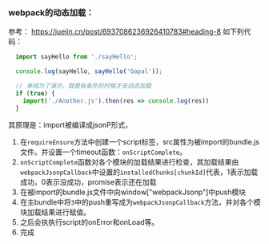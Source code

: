 ### webpack的动态加载：
参考： https://juejin.cn/post/6937086236926410783#heading-8
如下列代码：
```js
  import sayHello from './sayHello';

  console.log(sayHello, sayHello('Gopal'));

  // 单纯为了演示，就是有条件的时候才去动态加载
  if (true) {
    import('./Another.js').then(res => console.log(res))
  }
```
其原理是：import被编译成jsonP形式，
1. 在`requireEnsure`方法中创建一个script标签，src属性为被import的bundle.js文件。并设置一个timeout函数：`onScriptComplete`。
2. `onScriptComplete`函数对各个模块的加载结果进行检查，其加载结果由`webpackJsonpCallback`中设置的`installedChunks[chunkId]`代表，1表示加载成功，0表示没成功，promise表示还在加载
3. 在被import的bundle.js文件中向window["webpackJsonp"]中push模块
4. 在主bundle中将`3`中的push重写成为`webpackJsonpCallback`方法，并对各个模块加载结果进行赋值。
5. 之后会执执行script的onError和onLoad等。
6. 完成
